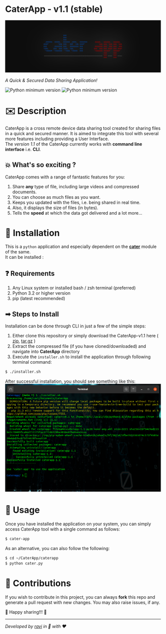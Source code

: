 # **CaterApp - v1.1** (stable)
![icon banner](./assets/logo.jpg)

_A Quick & Secured Data Sharing Application!_  

![Python minimum version](https://img.shields.io/badge/Python-3.2%2B-brightgreen)
![Python minimum version](https://img.shields.io/badge/cater-1.1-blue)

# ✉️ Description
CaterApp is a cross remote device data sharing tool created for sharing files in a quick and secured manner. It is aimed to integrate this tool with several more features including providing a User Interface.\
The _version 1.1_ of the CaterApp currently works with **command line interface** i.e. **CLI**.

## 💥 What's so exciting ?  
CaterApp comes with a range of fantastic features for you:  
1. Share **any** type of file, including large videos and compressed documents.  
2. You can choose as much files as you want.  
3. Keeps you updated with the files, i.e. being shared in real time.  
4. Also, it displays the size of files (in bytes).  
5. Tells the **speed** at which the data got delivered and a lot more...

# 📌 Installation  
This is a `python` application and especially dependent on the [**cater**](https://github.com/ravi-prakash1907/cater) module of the same.  
It can be installed :

## ❓ Requirements  
1. Any Linux system or installed bash / zsh terminal (preferred)  
2. Python 3.2 or higher version  
3. pip (latest recommended)  

## ➡ Steps to Install
Installation can be done through CLI in just a few of the simple steps:  

1. Either clone this repository or simply download the CaterApp-v1.1 here \( [zip](https://github.com/ravi-prakash1907/CaterApp/archive/refs/tags/v1.1.zip), [tar.gz](https://github.com/ravi-prakash1907/CaterApp/archive/refs/tags/v1.1.tar.gz) \)  
2. Extract the compressed file (if you have cloned/downloaded) and navigate into **CaterApp** directory  
3. Execute the `installer.sh` to install the application through following terminal command:  
```sh
$ ./installer.sh
```
After successful installation, you should see something like this:  
![installing screenshot](./assets/installation.png)  

# 🤔 Usage  
Once you have installed the application on your system, you can simply access CaterApp tool with a single command as follows: 
```sh
$ cater-app
```
As an alternative, you can also follow the following:  
```sh
$ cd ~/CaterApp/caterapp
$ python cater.py
```

# 🤝 Contributions  
If you wish to contribute in this project, you can always **fork** this repo and generate a pull request with new changes. You may also raise issues, if any.  

🌟 Happy sharing!!! 🌟

---  
_Developed by [ravi](http://ravi-prakash1907.gitlab.io/) in 🐍 with ❤️_
